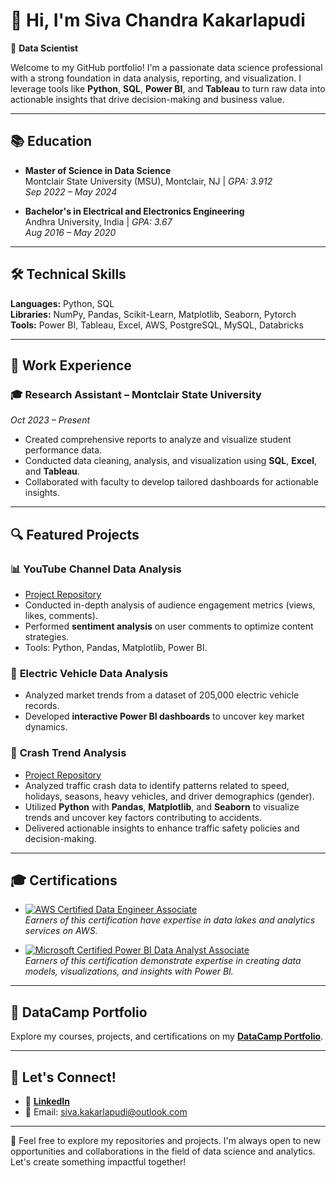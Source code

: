 # 👋 Hi, I'm Siva Chandra Kakarlapudi

🌟 **Data Scientist**

Welcome to my GitHub portfolio! I'm a passionate data science professional with a strong foundation in data analysis, reporting, and visualization. I leverage tools like **Python**, **SQL**, **Power BI**, and **Tableau** to turn raw data into actionable insights that drive decision-making and business value.

---

## 📚 Education

- **Master of Science in Data Science**  
  Montclair State University (MSU), Montclair, NJ | *GPA: 3.912*  
  *Sep 2022 – May 2024*

- **Bachelor's in Electrical and Electronics Engineering**  
  Andhra University, India | *GPA: 3.67*  
  *Aug 2016 – May 2020*

---

## 🛠️ Technical Skills

**Languages:** Python, SQL  
**Libraries:** NumPy, Pandas, Scikit-Learn, Matplotlib, Seaborn, Pytorch  
**Tools:** Power BI, Tableau, Excel, AWS, PostgreSQL, MySQL, Databricks

---

## 💼 Work Experience

### 🎓 **Research Assistant – Montclair State University**  
*Oct 2023 – Present*  
- Created comprehensive reports to analyze and visualize student performance data.
- Conducted data cleaning, analysis, and visualization using **SQL**, **Excel**, and **Tableau**.
- Collaborated with faculty to develop tailored dashboards for actionable insights.

---

## 🔍 Featured Projects

### 📊 **YouTube Channel Data Analysis**  
- [Project Repository](https://github.com/SivaChandraK/Sentiment-Analysis)
- Conducted in-depth analysis of audience engagement metrics (views, likes, comments).
- Performed **sentiment analysis** on user comments to optimize content strategies.  
- Tools: Python, Pandas, Matplotlib, Power BI.  

### 🚗 **Electric Vehicle Data Analysis**  
- Analyzed market trends from a dataset of 205,000 electric vehicle records.  
- Developed **interactive Power BI dashboards** to uncover key market dynamics.    

### 🚦 **Crash Trend Analysis**  
- [Project Repository](https://github.com/SivaChandraK/CrashTrendAnalysis)  
- Analyzed traffic crash data to identify patterns related to speed, holidays, seasons, heavy vehicles, and driver demographics (gender).  
- Utilized **Python** with **Pandas**, **Matplotlib**, and **Seaborn** to visualize trends and uncover key factors contributing to accidents.  
- Delivered actionable insights to enhance traffic safety policies and decision-making.  

---

## 🎓 Certifications

- [![AWS Certified Data Engineer Associate](https://images.credly.com/size/220x220/images/4bc21d8b-4afe-4fbd-9a90-a9de8bf7b240/AWS-Certified-Data-Analytics-Specialty.png)](https://www.credly.com/badges/24bb805e-074e-4590-b17d-68f736e3532f/linked_in_profile)  
  *Earners of this certification have expertise in data lakes and analytics services on AWS.*  

- [![Microsoft Certified Power BI Data Analyst Associate](https://learn.microsoft.com/en-us/users/sivachandrakakarlapudi-8794/credentials/ccf14dce666f6ac1)](https://learn.microsoft.com/en-us/users/sivachandrakakarlapudi-8794/credentials/ccf14dce666f6ac1?ref=https%3A%2F%2Fwww.linkedin.com%2F)  
  *Earners of this certification demonstrate expertise in creating data models, visualizations, and insights with Power BI.*  


---

## 📖 DataCamp Portfolio

Explore my courses, projects, and certifications on my **[DataCamp Portfolio](https://www.datacamp.com/portfolio/siva-kakarlapudi)**.

---
## 🔗 Let's Connect!

- 💼 **[LinkedIn](https://www.linkedin.com/in/sivachandrakakarlapudi/)**
- 📧 Email: [siva.kakarlapudi@outlook.com](mailto:siva.kakarlapudi@outlook.com)

---

🌟 Feel free to explore my repositories and projects. I'm always open to new opportunities and collaborations in the field of data science and analytics. Let's create something impactful together!
